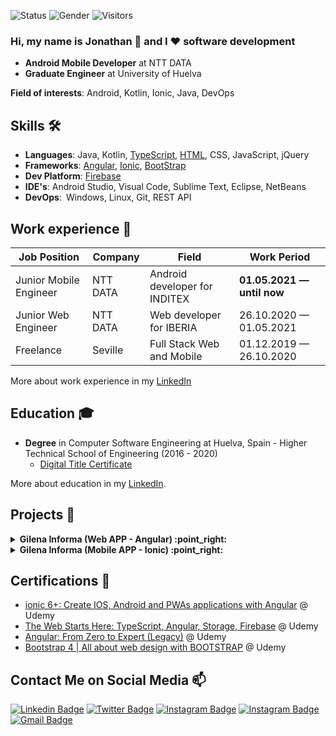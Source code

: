 ![Status](https://img.shields.io/badge/status-up-brightgreen) ![Gender](https://img.shields.io/badge/gender-%F0%9F%A4%B5-lightgrey) ![Visitors](https://visitor-badge.glitch.me/badge?page_id=github.com/jonathanjr&left_color=green&right_color=red)

### Hi, my name is Jonathan 👋 and I ❤️ software development
- **Android Mobile Developer** at NTT DATA
- **Graduate Engineer** at University of Huelva

**Field of interests**: Android, Kotlin, Ionic, Java, DevOps

## Skills 🛠️
- **Languages**: Java, Kotlin, [TypeScript](https://www.udemy.com/certificate/UC-2e5a4a20-72a4-476f-bbd2-d94189d59d07/), [HTML](https://www.udemy.com/certificate/UC-2e5a4a20-72a4-476f-bbd2-d94189d59d07/), CSS, JavaScript, jQuery
- **Frameworks**: [Angular](https://www.udemy.com/certificate/UC-c038575f-81b8-4ffd-ae56-95b9fe2b3a98/), [Ionic](https://www.udemy.com/certificate/UC-7d26dee4-1ec6-413e-afff-fc8c44c20f90/), [BootStrap](https://www.udemy.com/certificate/UC-ba18aa30-4912-425f-a6b9-6fa1aa1f7489/)
- **Dev Platform**: [Firebase](https://www.udemy.com/certificate/UC-2e5a4a20-72a4-476f-bbd2-d94189d59d07/)
- **IDE's**: Android Studio, Visual Code, Sublime Text, Eclipse, NetBeans
- **DevOps**: Windows, Linux, Git, REST API


## Work experience 👔
| Job Position          | Company        | Field                           | Work Period                |
| --------------------- | -------------- | ------------------------------- | -------------------------- |
| Junior Mobile Engineer| NTT DATA       | Android developer for INDITEX   | **01.05.2021 — until now** |
| Junior Web Engineer   | NTT DATA       | Web developer for IBERIA        | 26.10.2020 — 01.05.2021    |
| Freelance             | Seville        | Full Stack Web and Mobile       | 01.12.2019 — 26.10.2020    |

More about work experience in my [LinkedIn](https://www.linkedin.com/in/jonathan-jimenez-reina/)


## Education 🎓
- **Degree** in Computer Software Engineering at Huelva, Spain - Higher Technical School of Engineering (2016 - 2020)
  - [Digital Title Certificate](https://drive.google.com/file/d/1pL3V_JZfEWuqxvthbUt2aRGddYyPfop9/view?usp=sharing) 

More about education in my [LinkedIn](https://www.linkedin.com/in/jonathan-jimenez-reina/).

## Projects 🐾

<!-- start angular web gilena informa -->
<details>
<summary><b> Gilena Informa (Web APP - Angular) :point_right: </b></summary>
  <br>
  <img src="https://user-images.githubusercontent.com/19192017/142044720-2608a7fe-86cc-4f35-945c-a42c0558af3c.gif" alt="web angular"/>
  <br>
  <br>
</details>
<!-- end angular web gilena informa -->

<!-- start ionic mobile gilena informa -->
<details>
<summary><b> Gilena Informa (Mobile APP - Ionic) :point_right: </b></summary>
  <br>
  <div align="center">
    <img src="https://user-images.githubusercontent.com/19192017/142046829-65eee6f9-d095-40c1-8aaf-95073c6ff40f.gif" alt="ionic" height="650" />
  </div>
  <br>
  <br>
</details>
<!-- end ionic mobile gilena informa -->

## Certifications 📜
- [ionic 6+: Create IOS, Android and PWAs applications with Angular](https://www.udemy.com/certificate/UC-7d26dee4-1ec6-413e-afff-fc8c44c20f90/) @ Udemy
- [The Web Starts Here: TypeScript, Angular, Storage, Firebase](https://www.udemy.com/certificate/UC-2e5a4a20-72a4-476f-bbd2-d94189d59d07/) @ Udemy
- [Angular: From Zero to Expert (Legacy)](https://www.udemy.com/certificate/UC-c038575f-81b8-4ffd-ae56-95b9fe2b3a98/) @ Udemy
- [Bootstrap 4 | All about web design with BOOTSTRAP](https://www.udemy.com/certificate/UC-ba18aa30-4912-425f-a6b9-6fa1aa1f7489/) @ Udemy


## Contact Me on Social Media 📫

[![Linkedin Badge](https://img.shields.io/badge/LinkedIn-0077B5?style=for-the-badge&logo=linkedin&logoColor=white&link=https://www.linkedin.com/in/jonathan-jimenez-reina/)](https://www.linkedin.com/in/jonathan-jimenez-reina/) [![Twitter Badge](https://img.shields.io/badge/JonathanJR-1DA1F2?style=for-the-badge&logo=twitter&logoColor=white&link=https://twitter.com/yoni_gilena)](https://twitter.com/yoni_gilena)  [![Instagram Badge](https://img.shields.io/badge/Instagram-E4405F?style=for-the-badge&logo=instagram&logoColor=white&link=https://www.instagram.com/jonathan.jimenezreina/)](https://www.instagram.com/jonathan.jimenezreina/)  [![Instagram Badge](https://img.shields.io/badge/Facebook-1877F2?style=for-the-badge&logo=facebook&logoColor=white&link=https://www.facebook.com/jonathan.jimenezreina)](https://www.facebook.com/jonathan.jimenezreina) [![Gmail Badge](https://img.shields.io/badge/Contact_me_here-D14836?style=for-the-badge&logo=gmail&logoColor=white&link=mailto:jonathanjimenezreina@gmail.com)](mailto:jonathanjimenezreina@gmail.com)

